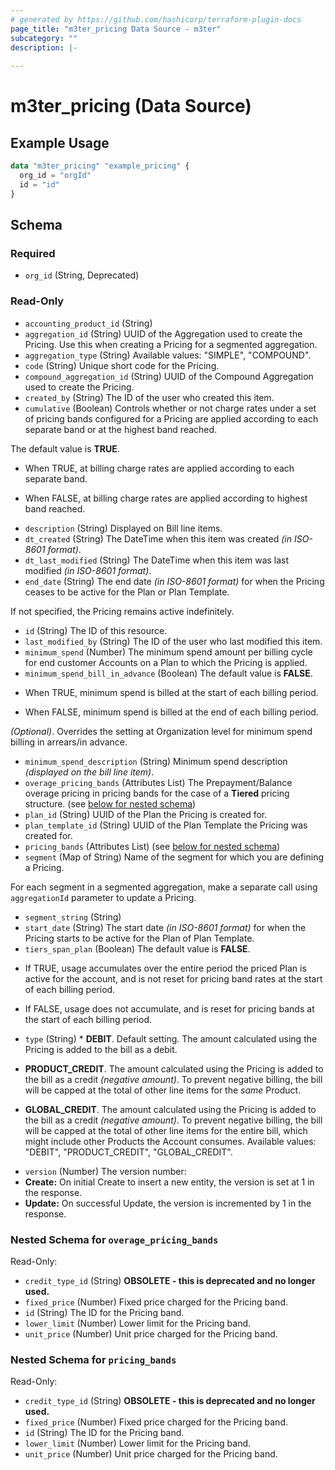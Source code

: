 ```yaml
---
# generated by https://github.com/hashicorp/terraform-plugin-docs
page_title: "m3ter_pricing Data Source - m3ter"
subcategory: ""
description: |-
  
---
```


# m3ter_pricing (Data Source)



## Example Usage

```terraform
data "m3ter_pricing" "example_pricing" {
  org_id = "orgId"
  id = "id"
}
```

<!-- schema generated by tfplugindocs -->
## Schema

### Required

- `org_id` (String, Deprecated)

### Read-Only

- `accounting_product_id` (String)
- `aggregation_id` (String) UUID of the Aggregation used to create the Pricing. Use this when creating a Pricing for a segmented aggregation.
- `aggregation_type` (String) Available values: "SIMPLE", "COMPOUND".
- `code` (String) Unique short code for the Pricing.
- `compound_aggregation_id` (String) UUID of the Compound Aggregation used to create the Pricing.
- `created_by` (String) The ID of the user who created this item.
- `cumulative` (Boolean) Controls whether or not charge rates under a set of pricing bands configured for a Pricing are applied according to each separate band or at the highest band reached.

The default value is **TRUE**.

* When TRUE, at billing charge rates are applied according to each separate band.

* When FALSE, at billing charge rates are applied according to highest band reached.
- `description` (String) Displayed on Bill line items.
- `dt_created` (String) The DateTime when this item was created *(in ISO-8601 format)*.
- `dt_last_modified` (String) The DateTime when this item was last modified *(in ISO-8601 format)*.
- `end_date` (String) The end date *(in ISO-8601 format)* for when the Pricing ceases to be active for the Plan or Plan Template.

If not specified, the Pricing remains active indefinitely.
- `id` (String) The ID of this resource.
- `last_modified_by` (String) The ID of the user who last modified this item.
- `minimum_spend` (Number) The minimum spend amount per billing cycle for end customer Accounts on a Plan to which the Pricing is applied.
- `minimum_spend_bill_in_advance` (Boolean) The default value is **FALSE**.

* When TRUE, minimum spend is billed at the start of each billing period.

* When FALSE, minimum spend is billed at the end of each billing period.

*(Optional)*. Overrides the setting at Organization level for minimum spend billing in arrears/in advance.
- `minimum_spend_description` (String) Minimum spend description *(displayed on the bill line item)*.
- `overage_pricing_bands` (Attributes List) The Prepayment/Balance overage pricing in pricing bands for the case of a **Tiered** pricing structure. (see [below for nested schema](#nestedatt--overage_pricing_bands))
- `plan_id` (String) UUID of the Plan the Pricing is created for.
- `plan_template_id` (String) UUID of the Plan Template the Pricing was created for.
- `pricing_bands` (Attributes List) (see [below for nested schema](#nestedatt--pricing_bands))
- `segment` (Map of String) Name of the segment for which you are defining a Pricing.

For each segment in a segmented aggregation, make a separate call using `aggregationId` parameter to update a Pricing.
- `segment_string` (String)
- `start_date` (String) The start date *(in ISO-8601 format)* for when the Pricing starts to be active for the Plan of Plan Template.
- `tiers_span_plan` (Boolean) The default value is **FALSE**.

* If TRUE, usage accumulates over the entire period the priced Plan is active for the account, and is not reset for pricing band rates at the start of each billing period.

* If FALSE, usage does not accumulate, and is reset for pricing bands at the start of each billing period.
- `type` (String) * **DEBIT**. Default setting. The amount calculated using the Pricing is added to the bill as a debit.

* **PRODUCT_CREDIT**. The amount calculated using the Pricing is added to the bill as a credit *(negative amount)*. To prevent negative billing, the bill will be capped at the total of other line items for the *same* Product.

* **GLOBAL_CREDIT**. The amount calculated using the Pricing is added to the bill as a credit *(negative amount)*. To prevent negative billing, the bill will be capped at the total of other line items for the entire bill, which might include other Products the Account consumes.
Available values: "DEBIT", "PRODUCT_CREDIT", "GLOBAL_CREDIT".
- `version` (Number) The version number:
- **Create:** On initial Create to insert a new entity, the version is set at 1 in the response.
- **Update:** On successful Update, the version is incremented by 1 in the response.

<a id="nestedatt--overage_pricing_bands"></a>
### Nested Schema for `overage_pricing_bands`

Read-Only:

- `credit_type_id` (String) **OBSOLETE - this is deprecated and no longer used.**
- `fixed_price` (Number) Fixed price charged for the Pricing band.
- `id` (String) The ID for the Pricing band.
- `lower_limit` (Number) Lower limit for the Pricing band.
- `unit_price` (Number) Unit price charged for the Pricing band.


<a id="nestedatt--pricing_bands"></a>
### Nested Schema for `pricing_bands`

Read-Only:

- `credit_type_id` (String) **OBSOLETE - this is deprecated and no longer used.**
- `fixed_price` (Number) Fixed price charged for the Pricing band.
- `id` (String) The ID for the Pricing band.
- `lower_limit` (Number) Lower limit for the Pricing band.
- `unit_price` (Number) Unit price charged for the Pricing band.
